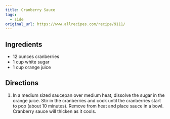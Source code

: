 ```yaml
---
title: Cranberry Sauce
tags:
  - side
original_url: https://www.allrecipes.com/recipe/9111/
---
```


## Ingredients

* 12 ounces cranberries
* 1 cup white sugar
* 1 cup orange juice


## Directions

1. In a medium sized saucepan over medium heat, dissolve the sugar in the orange juice. Stir in the cranberries and cook until the cranberries start to pop (about 10 minutes). Remove from heat and place sauce in a bowl. Cranberry sauce will thicken as it cools.